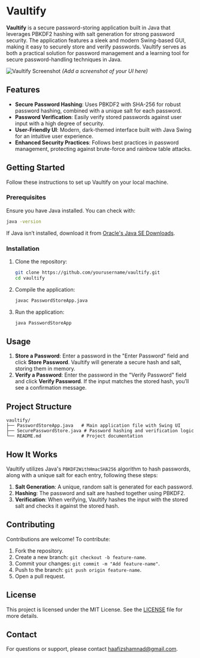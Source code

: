 # Vaultify

**Vaultify** is a secure password-storing application built in Java that leverages PBKDF2 hashing with salt generation for strong password security. The application features a sleek and modern Swing-based GUI, making it easy to securely store and verify passwords. Vaultify serves as both a practical solution for password management and a learning tool for secure password-handling techniques in Java.

![Vaultify Screenshot](screenshot.png) *(Add a screenshot of your UI here)*

## Features

- **Secure Password Hashing**: Uses PBKDF2 with SHA-256 for robust password hashing, combined with a unique salt for each password.
- **Password Verification**: Easily verify stored passwords against user input with a high degree of security.
- **User-Friendly UI**: Modern, dark-themed interface built with Java Swing for an intuitive user experience.
- **Enhanced Security Practices**: Follows best practices in password management, protecting against brute-force and rainbow table attacks.

## Getting Started

Follow these instructions to set up Vaultify on your local machine.

### Prerequisites

Ensure you have Java installed. You can check with:

```bash
java -version
```

If Java isn’t installed, download it from [Oracle's Java SE Downloads](https://www.oracle.com/java/technologies/javase-downloads.html).

### Installation

1. Clone the repository:

   ```bash
   git clone https://github.com/yourusername/vaultify.git
   cd vaultify
   ```

2. Compile the application:

   ```bash
   javac PasswordStoreApp.java
   ```

3. Run the application:

   ```bash
   java PasswordStoreApp
   ```

## Usage

1. **Store a Password**: Enter a password in the "Enter Password" field and click **Store Password**. Vaultify will generate a secure hash and salt, storing them in memory.
2. **Verify a Password**: Enter the password in the "Verify Password" field and click **Verify Password**. If the input matches the stored hash, you’ll see a confirmation message.

## Project Structure

```plaintext
vaultify/
├── PasswordStoreApp.java   # Main application file with Swing UI
├── SecurePasswordStore.java # Password hashing and verification logic
└── README.md               # Project documentation
```

## How It Works

Vaultify utilizes Java's `PBKDF2WithHmacSHA256` algorithm to hash passwords, along with a unique salt for each entry, following these steps:

1. **Salt Generation**: A unique, random salt is generated for each password.
2. **Hashing**: The password and salt are hashed together using PBKDF2.
3. **Verification**: When verifying, Vaultify hashes the input with the stored salt and checks it against the stored hash.

## Contributing

Contributions are welcome! To contribute:

1. Fork the repository.
2. Create a new branch: `git checkout -b feature-name`.
3. Commit your changes: `git commit -m "Add feature-name"`.
4. Push to the branch: `git push origin feature-name`.
5. Open a pull request.

## License

This project is licensed under the MIT License. See the [LICENSE](LICENSE) file for more details.

## Contact

For questions or support, please contact [haafizshamnad@gmail.com](mailto:haafizshamnad@gmail.com).
